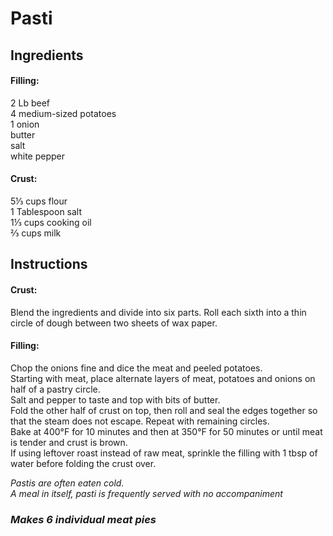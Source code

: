# Pasti

## Ingredients
#### Filling:
2 Lb beef  
4 medium-sized potatoes  
1 onion  
butter  
salt  
white pepper  

#### Crust:
5&frac13; cups flour  
1 Tablespoon salt  
1&frac13; cups cooking oil  
&frac23; cups milk  

## Instructions
#### Crust:
Blend the ingredients and divide into six parts. Roll each sixth into a thin circle of dough between two sheets of wax paper.

#### Filling:
Chop the onions fine and dice the meat and peeled potatoes.  
Starting with meat, place alternate layers of meat, potatoes and onions on half of a pastry circle.  
Salt and pepper to taste and top with bits of butter.  
Fold the other half of crust on top, then roll and seal the edges together so that the steam does not escape. Repeat with remaining circles.  
Bake at 400&deg;F for 10 minutes and then at 350&deg;F for 50 minutes or until meat is tender and crust is brown.  
If using leftover roast instead of raw meat, sprinkle the filling with 1 tbsp of water before folding the crust over.  

*Pastis are often eaten cold.*  
*A meal in itself, pasti is frequently served with no accompaniment*  

### *Makes 6 individual meat pies*